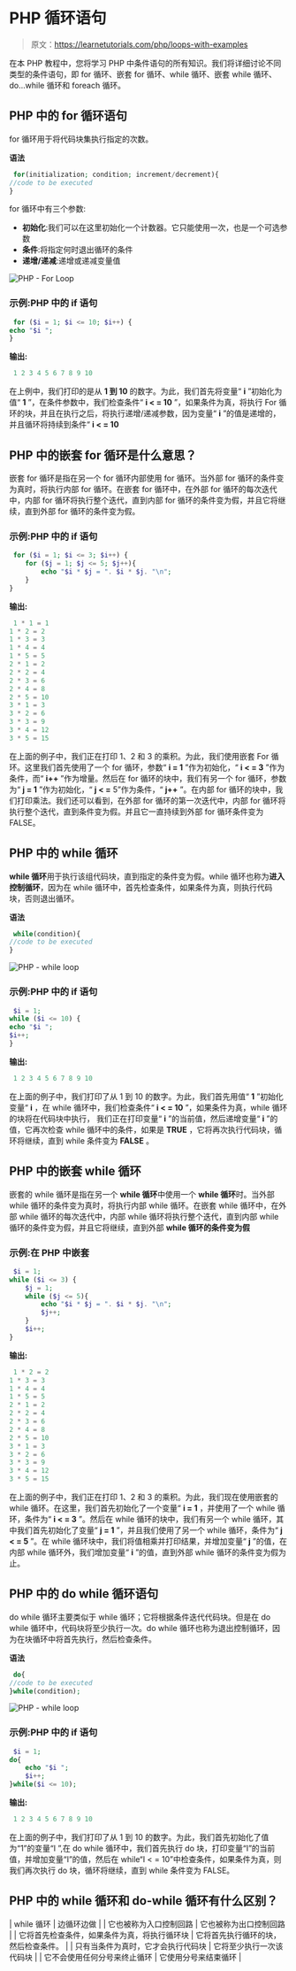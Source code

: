 # PHP 循环语句

> 原文：<https://learnetutorials.com/php/loops-with-examples>

在本 PHP 教程中，您将学习 PHP 中条件语句的所有知识。我们将详细讨论不同类型的条件语句，即 for 循环、嵌套 for 循环、while 循环、嵌套 while 循环、do…while 循环和 foreach 循环。

## PHP 中的 for 循环语句

for 循环用于将代码块集执行指定的次数。

**语法**

```php
 for(initialization; condition; increment/decrement){  
//code to be executed  
} 

```

for 循环中有三个参数:

*   **初始化**:我们可以在这里初始化一个计数器。它只能使用一次，也是一个可选参数
*   **条件**:将指定何时退出循环的条件
*   **递增/递减**:递增或递减变量值

![PHP - For Loop](img/054c341db655db94b129b417ad502a8a.png)

### 示例:PHP 中的 if 语句

```php
 for ($i = 1; $i <= 10; $i++) {    
echo "$i ";    
} 

```

**输出:**

```php
 1 2 3 4 5 6 7 8 9 10 
```

在上例中，我们打印的是从 **1 到 10** 的数字。为此，我们首先将变量“ **i** ”初始化为值“ **1** ”，在条件参数中，我们检查条件“ **i < = 10** ”，如果条件为真，将执行 For 循环的块，并且在执行之后，将执行递增/递减参数，因为变量“ **i** ”的值是递增的，并且循环将持续到条件“ **i < = 10**

## PHP 中的嵌套 for 循环是什么意思？

嵌套 for 循环是指在另一个 for 循环内部使用 for 循环。当外部 for 循环的条件变为真时，将执行内部 for 循环。在嵌套 for 循环中，在外部 for 循环的每次迭代中，内部 for 循环将执行整个迭代，直到内部 for 循环的条件变为假，并且它将继续，直到外部 for 循环的条件变为假。

### 示例:PHP 中的 if 语句

```php
 for ($i = 1; $i <= 3; $i++) {    
    for ($j = 1; $j <= 5; $j++){
        echo "$i * $j = ". $i * $j. "\n";
    }    
} 

```

**输出:**

```php
 1 * 1 = 1
1 * 2 = 2
1 * 3 = 3
1 * 4 = 4
1 * 5 = 5
2 * 1 = 2
2 * 2 = 4
2 * 3 = 6
2 * 4 = 8
2 * 5 = 10
3 * 1 = 3
3 * 2 = 6
3 * 3 = 9
3 * 4 = 12
3 * 5 = 15 
```

在上面的例子中，我们正在打印 1、2 和 3 的乘积。为此，我们使用嵌套 For 循环。这里我们首先使用了一个 for 循环，参数“ **i = 1** ”作为初始化，“ **i < = 3** ”作为条件，而“ **i++** ”作为增量。然后在 for 循环的块中，我们有另一个 for 循环，参数为“ **j = 1** ”作为初始化，“ **j < =** 5”作为条件，“ **j++** ”。在内部 for 循环的块中，我们打印乘法。我们还可以看到，在外部 for 循环的第一次迭代中，内部 for 循环将执行整个迭代，直到条件变为假。并且它一直持续到外部 for 循环条件变为 FALSE。

## PHP 中的 while 循环

**while 循环**用于执行该组代码块，直到指定的条件变为假。while 循环也称为**进入控制循环**，因为在 while 循环中，首先检查条件，如果条件为真，则执行代码块，否则退出循环。

**语法**

```php
 while(condition){  
//code to be executed  
} 

```

![PHP - while loop](img/b0ef90fabaf1e727e4213cfbd51d5062.png)

### 示例:PHP 中的 if 语句

```php
 $i = 1;
while ($i <= 10) {    
echo "$i ";    
$i++;
} 

```

**输出:**

```php
 1 2 3 4 5 6 7 8 9 10 
```

在上面的例子中，我们打印了从 1 到 10 的数字。为此，我们首先用值“ **1** ”初始化变量“ **i** ，在 while 循环中，我们检查条件“ **i < = 10** ”，如果条件为真，while 循环的块将在代码块中执行， 我们正在打印变量“ **i** ”的当前值，然后递增变量“ **i** ”的值，它再次检查 while 循环中的条件，如果是 **TRUE** ，它将再次执行代码块，循环将继续，直到 while 条件变为 **FALSE** 。

## PHP 中的嵌套 while 循环

嵌套的 while 循环是指在另一个 **while 循环**中使用一个 **while 循环**时。当外部 while 循环的条件变为真时，将执行内部 while 循环。在嵌套 while 循环中，在外部 while 循环的每次迭代中，内部 while 循环将执行整个迭代，直到内部 while 循环的条件变为假，并且它将继续，直到外部 **while 循环的条件变为假**

### 示例:在 PHP 中嵌套

```php
 $i = 1;
while ($i <= 3) {
    $j = 1;
    while ($j <= 5){
        echo "$i * $j = ". $i * $j. "\n";
        $j++;
    }
    $i++;
} 

```

**输出:**

```php
 1 * 2 = 2
1 * 3 = 3
1 * 4 = 4
1 * 5 = 5
2 * 1 = 2
2 * 2 = 4
2 * 3 = 6
2 * 4 = 8
2 * 5 = 10
3 * 1 = 3
3 * 2 = 6
3 * 3 = 9
3 * 4 = 12
3 * 5 = 15 
```

在上面的例子中，我们正在打印 1、2 和 3 的乘积。为此，我们现在使用嵌套的 while 循环。在这里，我们首先初始化了一个变量“ **i = 1** ，并使用了一个 while 循环，条件为“ **i < = 3** ”。然后在 while 循环的块中，我们有另一个 while 循环，其中我们首先初始化了变量“ **j = 1** ”，并且我们使用了另一个 while 循环，条件为“ **j < = 5** ”。在 while 循环块中，我们将值相乘并打印结果，并增加变量“ **j** ”的值，在内部 while 循环外，我们增加变量“ **i** ”的值，直到外部 while 循环的条件变为假为止。

## PHP 中的 do while 循环语句

do while 循环主要类似于 while 循环；它将根据条件迭代代码块。但是在 do while 循环中，代码块将至少执行一次。do while 循环也称为退出控制循环，因为在块循环中将首先执行，然后检查条件。

**语法**

```php
 do{  
//code to be executed  
}while(condition); 

```

![PHP - while loop](img/25cd6a65a1cffc854f289db15e1fda18.png)

### 示例:PHP 中的 if 语句

```php
 $i = 1;
do{
    echo "$i ";
    $i++;
}while($i <= 10); 

```

**输出:**

```php
 1 2 3 4 5 6 7 8 9 10 
```

在上面的例子中，我们打印了从 1 到 10 的数字。为此，我们首先初始化了值为“1”的变量“I ”,在 do while 循环中，我们首先执行 do 块，打印变量“I”的当前值，并增加变量“I”的值，然后在 while“I < = 10”中检查条件，如果条件为真，则我们再次执行 do 块，循环将继续，直到 while 条件变为 FALSE。

## PHP 中的 while 循环和 do-while 循环有什么区别？

| while 循环 | 边循环边做 |
| 它也被称为入口控制回路 | 它也被称为出口控制回路 |
| 它将首先检查条件，如果条件为真，将执行循环块 | 它将首先执行循环的块，然后检查条件。 |
| 只有当条件为真时，它才会执行代码块 | 它将至少执行一次该代码块 |
| 它不会使用任何分号来终止循环 | 它使用分号来结束循环 |